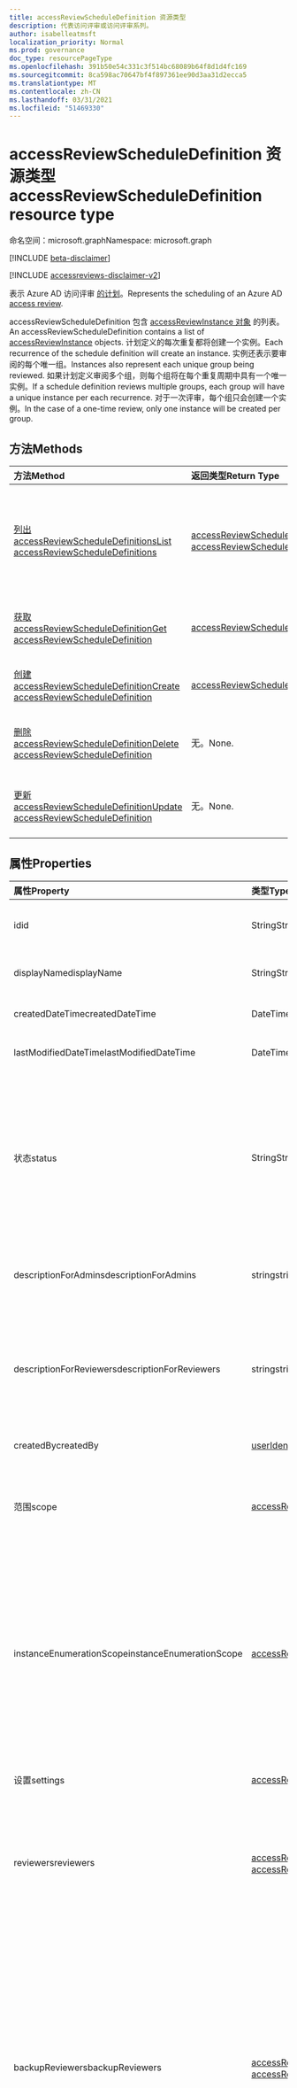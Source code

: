 ```yaml
---
title: accessReviewScheduleDefinition 资源类型
description: 代表访问评审或访问评审系列。
author: isabelleatmsft
localization_priority: Normal
ms.prod: governance
doc_type: resourcePageType
ms.openlocfilehash: 391b50e54c331c3f514bc68089b64f8d1d4fc169
ms.sourcegitcommit: 8ca598ac70647bf4f897361ee90d3aa31d2ecca5
ms.translationtype: MT
ms.contentlocale: zh-CN
ms.lasthandoff: 03/31/2021
ms.locfileid: "51469330"
---
```

# <a name="accessreviewscheduledefinition-resource-type"></a><span data-ttu-id="c21e7-103">accessReviewScheduleDefinition 资源类型</span><span class="sxs-lookup"><span data-stu-id="c21e7-103">accessReviewScheduleDefinition resource type</span></span>

<span data-ttu-id="c21e7-104">命名空间：microsoft.graph</span><span class="sxs-lookup"><span data-stu-id="c21e7-104">Namespace: microsoft.graph</span></span>

[!INCLUDE [beta-disclaimer](../../includes/beta-disclaimer.md)]

[!INCLUDE [accessreviews-disclaimer-v2](../../includes/accessreviews-disclaimer-v2.md)]

<span data-ttu-id="c21e7-105">表示 Azure AD 访问评审 [的计划](accessreviewsv2-root.md)。</span><span class="sxs-lookup"><span data-stu-id="c21e7-105">Represents the scheduling of an Azure AD [access review](accessreviewsv2-root.md).</span></span> 

<span data-ttu-id="c21e7-106">accessReviewScheduleDefinition 包含 [accessReviewInstance 对象](accessreviewinstance.md) 的列表。</span><span class="sxs-lookup"><span data-stu-id="c21e7-106">An accessReviewScheduleDefinition contains a list of [accessReviewInstance](accessreviewinstance.md) objects.</span></span> <span data-ttu-id="c21e7-107">计划定义的每次重复都将创建一个实例。</span><span class="sxs-lookup"><span data-stu-id="c21e7-107">Each recurrence of the schedule definition will create an instance.</span></span> <span data-ttu-id="c21e7-108">实例还表示要审阅的每个唯一组。</span><span class="sxs-lookup"><span data-stu-id="c21e7-108">Instances also represent each unique group being reviewed.</span></span> <span data-ttu-id="c21e7-109">如果计划定义审阅多个组，则每个组将在每个重复周期中具有一个唯一实例。</span><span class="sxs-lookup"><span data-stu-id="c21e7-109">If a schedule definition reviews multiple groups, each group will have a unique instance per each recurrence.</span></span> <span data-ttu-id="c21e7-110">对于一次评审，每个组只会创建一个实例。</span><span class="sxs-lookup"><span data-stu-id="c21e7-110">In the case of a one-time review, only one instance will be created per group.</span></span>

## <a name="methods"></a><span data-ttu-id="c21e7-111">方法</span><span class="sxs-lookup"><span data-stu-id="c21e7-111">Methods</span></span>

| <span data-ttu-id="c21e7-112">方法</span><span class="sxs-lookup"><span data-stu-id="c21e7-112">Method</span></span>           | <span data-ttu-id="c21e7-113">返回类型</span><span class="sxs-lookup"><span data-stu-id="c21e7-113">Return Type</span></span>    |<span data-ttu-id="c21e7-114">说明</span><span class="sxs-lookup"><span data-stu-id="c21e7-114">Description</span></span>|
|:---------------|:--------|:----------|
|[<span data-ttu-id="c21e7-115">列出 accessReviewScheduleDefinitions</span><span class="sxs-lookup"><span data-stu-id="c21e7-115">List accessReviewScheduleDefinitions</span></span>](../api/accessreviewscheduledefinition-list.md) | <span data-ttu-id="c21e7-116">[accessReviewScheduleDefinition](accessreviewscheduledefinition.md) 集合</span><span class="sxs-lookup"><span data-stu-id="c21e7-116">[accessReviewScheduleDefinition](accessreviewscheduledefinition.md) collection</span></span> | <span data-ttu-id="c21e7-117">列出每个 accessReviewScheduleDefinition。</span><span class="sxs-lookup"><span data-stu-id="c21e7-117">Lists every accessReviewScheduleDefinition.</span></span> <span data-ttu-id="c21e7-118">在列表中不包括关联的 accessReviewInstance 实例。</span><span class="sxs-lookup"><span data-stu-id="c21e7-118">Does not include associated accessReviewInstance instances in listings.</span></span> |
|[<span data-ttu-id="c21e7-119">获取 accessReviewScheduleDefinition</span><span class="sxs-lookup"><span data-stu-id="c21e7-119">Get accessReviewScheduleDefinition</span></span>](../api/accessreviewscheduledefinition-get.md) | [<span data-ttu-id="c21e7-120">accessReviewScheduleDefinition</span><span class="sxs-lookup"><span data-stu-id="c21e7-120">accessReviewScheduleDefinition</span></span>](accessreviewscheduledefinition.md) | <span data-ttu-id="c21e7-121">获取具有指定 ID 的 accessReviewScheduleDefinition。</span><span class="sxs-lookup"><span data-stu-id="c21e7-121">Get an accessReviewScheduleDefinition with a specified id.</span></span> |
|[<span data-ttu-id="c21e7-122">创建 accessReviewScheduleDefinition</span><span class="sxs-lookup"><span data-stu-id="c21e7-122">Create accessReviewScheduleDefinition</span></span>](../api/accessreviewscheduledefinition-create.md) | [<span data-ttu-id="c21e7-123">accessReviewScheduleDefinition</span><span class="sxs-lookup"><span data-stu-id="c21e7-123">accessReviewScheduleDefinition</span></span>](accessreviewscheduledefinition.md) | <span data-ttu-id="c21e7-124">创建新的 accessReviewScheduleDefinition。</span><span class="sxs-lookup"><span data-stu-id="c21e7-124">Create a new accessReviewScheduleDefinition.</span></span> |
|[<span data-ttu-id="c21e7-125">删除 accessReviewScheduleDefinition</span><span class="sxs-lookup"><span data-stu-id="c21e7-125">Delete accessReviewScheduleDefinition</span></span>](../api/accessreviewscheduledefinition-delete.md) | <span data-ttu-id="c21e7-126">无。</span><span class="sxs-lookup"><span data-stu-id="c21e7-126">None.</span></span> | <span data-ttu-id="c21e7-127">删除具有指定标识符的 accessReviewScheduleDefinition。</span><span class="sxs-lookup"><span data-stu-id="c21e7-127">Delete an accessReviewScheduleDefinition with a specified identifier.</span></span> |
|[<span data-ttu-id="c21e7-128">更新 accessReviewScheduleDefinition</span><span class="sxs-lookup"><span data-stu-id="c21e7-128">Update accessReviewScheduleDefinition</span></span>](../api/accessreviewscheduledefinition-update.md) | <span data-ttu-id="c21e7-129">无。</span><span class="sxs-lookup"><span data-stu-id="c21e7-129">None.</span></span> | <span data-ttu-id="c21e7-130">使用指定的标识符更新 accessReviewScheduleDefinition 的属性。</span><span class="sxs-lookup"><span data-stu-id="c21e7-130">Update properties of an accessReviewScheduleDefinition with a specified identifier.</span></span> |

## <a name="properties"></a><span data-ttu-id="c21e7-131">属性</span><span class="sxs-lookup"><span data-stu-id="c21e7-131">Properties</span></span>
| <span data-ttu-id="c21e7-132">属性</span><span class="sxs-lookup"><span data-stu-id="c21e7-132">Property</span></span> | <span data-ttu-id="c21e7-133">类型</span><span class="sxs-lookup"><span data-stu-id="c21e7-133">Type</span></span> | <span data-ttu-id="c21e7-134">说明</span><span class="sxs-lookup"><span data-stu-id="c21e7-134">Description</span></span> |
| :------------------| :-------------- | :---------- |
| <span data-ttu-id="c21e7-135">id</span><span class="sxs-lookup"><span data-stu-id="c21e7-135">id</span></span> | <span data-ttu-id="c21e7-136">String</span><span class="sxs-lookup"><span data-stu-id="c21e7-136">String</span></span> | <span data-ttu-id="c21e7-137">访问评审的功能分配的唯一标识符。</span><span class="sxs-lookup"><span data-stu-id="c21e7-137">The feature-assigned unique identifier of an access review.</span></span>|
| <span data-ttu-id="c21e7-138">displayName</span><span class="sxs-lookup"><span data-stu-id="c21e7-138">displayName</span></span> | <span data-ttu-id="c21e7-139">String</span><span class="sxs-lookup"><span data-stu-id="c21e7-139">String</span></span>   | <span data-ttu-id="c21e7-140">访问评审系列的名称。</span><span class="sxs-lookup"><span data-stu-id="c21e7-140">Name of access review series.</span></span> <span data-ttu-id="c21e7-141">创建时为必需项。</span><span class="sxs-lookup"><span data-stu-id="c21e7-141">Required on create.</span></span> |
| <span data-ttu-id="c21e7-142">createdDateTime</span><span class="sxs-lookup"><span data-stu-id="c21e7-142">createdDateTime</span></span>  |<span data-ttu-id="c21e7-143">DateTimeOffset</span><span class="sxs-lookup"><span data-stu-id="c21e7-143">DateTimeOffset</span></span>  | <span data-ttu-id="c21e7-144">创建审阅系列时时间戳。</span><span class="sxs-lookup"><span data-stu-id="c21e7-144">Timestamp when review series was created.</span></span> |
| <span data-ttu-id="c21e7-145">lastModifiedDateTime</span><span class="sxs-lookup"><span data-stu-id="c21e7-145">lastModifiedDateTime</span></span> | <span data-ttu-id="c21e7-146">DateTimeOffset</span><span class="sxs-lookup"><span data-stu-id="c21e7-146">DateTimeOffset</span></span>   | <span data-ttu-id="c21e7-147">上次修改审阅系列的时间戳。</span><span class="sxs-lookup"><span data-stu-id="c21e7-147">Timestamp when review series was last modified.</span></span>|
| <span data-ttu-id="c21e7-148">状态</span><span class="sxs-lookup"><span data-stu-id="c21e7-148">status</span></span>  |<span data-ttu-id="c21e7-149">String</span><span class="sxs-lookup"><span data-stu-id="c21e7-149">String</span></span>   | <span data-ttu-id="c21e7-150">此只读字段指定 accessReview 的状态。</span><span class="sxs-lookup"><span data-stu-id="c21e7-150">This read-only field specifies the status of an accessReview.</span></span> <span data-ttu-id="c21e7-151">典型状态包括 `Initializing` `NotStarted` `Starting` `InProgress` 、、、、、、 `Completing` `Completed` `AutoReviewing` 和 `AutoReviewed` 。</span><span class="sxs-lookup"><span data-stu-id="c21e7-151">The typical states include `Initializing`, `NotStarted`, `Starting`, `InProgress`, `Completing`, `Completed`, `AutoReviewing`, and `AutoReviewed`.</span></span> |
| <span data-ttu-id="c21e7-152">descriptionForAdmins</span><span class="sxs-lookup"><span data-stu-id="c21e7-152">descriptionForAdmins</span></span>  |<span data-ttu-id="c21e7-153">string</span><span class="sxs-lookup"><span data-stu-id="c21e7-153">string</span></span>  |  <span data-ttu-id="c21e7-154">评价创建者提供的用于向管理员提供评论的更多上下文的说明。</span><span class="sxs-lookup"><span data-stu-id="c21e7-154">Description provided by review creators to provide more context of the review to admins.</span></span> |
| <span data-ttu-id="c21e7-155">descriptionForReviewers</span><span class="sxs-lookup"><span data-stu-id="c21e7-155">descriptionForReviewers</span></span> |<span data-ttu-id="c21e7-156">string</span><span class="sxs-lookup"><span data-stu-id="c21e7-156">string</span></span> | <span data-ttu-id="c21e7-157">审阅创建者提供的说明，用于向审阅者提供审阅的更多上下文。</span><span class="sxs-lookup"><span data-stu-id="c21e7-157">Description provided  by review creators to provide more context of the review to reviewers.</span></span> <span data-ttu-id="c21e7-158">审阅者将在发送给他们请求审阅的电子邮件中看到此说明。</span><span class="sxs-lookup"><span data-stu-id="c21e7-158">Reviewers will see this description in the email sent to them requesting their review.</span></span> |
| <span data-ttu-id="c21e7-159">createdBy</span><span class="sxs-lookup"><span data-stu-id="c21e7-159">createdBy</span></span>  |[<span data-ttu-id="c21e7-160">userIdentity</span><span class="sxs-lookup"><span data-stu-id="c21e7-160">userIdentity</span></span>](../resources/useridentity.md)  | <span data-ttu-id="c21e7-161">创建此评价的用户。</span><span class="sxs-lookup"><span data-stu-id="c21e7-161">User who created this review.</span></span> |
| <span data-ttu-id="c21e7-162">范围</span><span class="sxs-lookup"><span data-stu-id="c21e7-162">scope</span></span>  |[<span data-ttu-id="c21e7-163">accessReviewScope</span><span class="sxs-lookup"><span data-stu-id="c21e7-163">accessReviewScope</span></span>](../resources/accessreviewscope.md)  | <span data-ttu-id="c21e7-164">定义被审阅用户的范围。</span><span class="sxs-lookup"><span data-stu-id="c21e7-164">Defines scope of users reviewed.</span></span> <span data-ttu-id="c21e7-165">有关支持的范围，请参阅 [accessReviewScope](accessreviewscope.md)。</span><span class="sxs-lookup"><span data-stu-id="c21e7-165">For supported scopes, see [accessReviewScope](accessreviewscope.md).</span></span> <span data-ttu-id="c21e7-166">创建时为必需项。</span><span class="sxs-lookup"><span data-stu-id="c21e7-166">Required on create.</span></span> |
| <span data-ttu-id="c21e7-167">instanceEnumerationScope</span><span class="sxs-lookup"><span data-stu-id="c21e7-167">instanceEnumerationScope</span></span>|[<span data-ttu-id="c21e7-168">accessReviewScope</span><span class="sxs-lookup"><span data-stu-id="c21e7-168">accessReviewScope</span></span>](../resources/accessreviewscope.md)  | <span data-ttu-id="c21e7-169">如果审阅所有 Microsoft 365 组的来宾用户，这将确定将审核哪些组的范围。</span><span class="sxs-lookup"><span data-stu-id="c21e7-169">In the case of a review of guest users across all Microsoft 365 groups, this determines the scope of which groups will be reviewed.</span></span> <span data-ttu-id="c21e7-170">每个组将成为访问评审系列的唯一 accessReviewInstance。</span><span class="sxs-lookup"><span data-stu-id="c21e7-170">Each group will become a unique accessReviewInstance of the access review series.</span></span>  <span data-ttu-id="c21e7-171">有关支持的范围，请参阅 [accessReviewScope](accessreviewscope.md)。</span><span class="sxs-lookup"><span data-stu-id="c21e7-171">For supported scopes, see [accessReviewScope](accessreviewscope.md).</span></span> | 
| <span data-ttu-id="c21e7-172">设置</span><span class="sxs-lookup"><span data-stu-id="c21e7-172">settings</span></span>  |[<span data-ttu-id="c21e7-173">accessReviewScheduleSettings</span><span class="sxs-lookup"><span data-stu-id="c21e7-173">accessReviewScheduleSettings</span></span>](../resources/accessreviewschedulesettings.md)| <span data-ttu-id="c21e7-174">访问评审系列的设置，请参阅下面的类型定义。</span><span class="sxs-lookup"><span data-stu-id="c21e7-174">The settings for an access review series, see type definition below.</span></span> |
| <span data-ttu-id="c21e7-175">reviewers</span><span class="sxs-lookup"><span data-stu-id="c21e7-175">reviewers</span></span>   |<span data-ttu-id="c21e7-176">[accessReviewReviewerScope](../resources/accessreviewreviewerscope.md) 集合</span><span class="sxs-lookup"><span data-stu-id="c21e7-176">[accessReviewReviewerScope](../resources/accessreviewreviewerscope.md) collection</span></span>| <span data-ttu-id="c21e7-177">此访问评审范围集合用于定义审阅者。</span><span class="sxs-lookup"><span data-stu-id="c21e7-177">This collection of access review scopes is used to define who are the reviewers.</span></span> <span data-ttu-id="c21e7-178">请参阅 [accessReviewReviewerScope](accessreviewreviewerscope.md)。</span><span class="sxs-lookup"><span data-stu-id="c21e7-178">See [accessReviewReviewerScope](accessreviewreviewerscope.md).</span></span> <span data-ttu-id="c21e7-179">创建时为必需项。</span><span class="sxs-lookup"><span data-stu-id="c21e7-179">Required on create.</span></span> |
| <span data-ttu-id="c21e7-180">backupReviewers</span><span class="sxs-lookup"><span data-stu-id="c21e7-180">backupReviewers</span></span>   |<span data-ttu-id="c21e7-181">[accessReviewReviewerScope](../resources/accessreviewreviewerscope.md) 集合</span><span class="sxs-lookup"><span data-stu-id="c21e7-181">[accessReviewReviewerScope](../resources/accessreviewreviewerscope.md) collection</span></span>| <span data-ttu-id="c21e7-182">此审阅者范围集合用于定义回退审阅者列表。</span><span class="sxs-lookup"><span data-stu-id="c21e7-182">This collection of reviewer scopes is used to define the list of fallback reviewers.</span></span> <span data-ttu-id="c21e7-183">如果从指定的审阅者列表中找不到用户，将通知这些回退审阅者采取措施。</span><span class="sxs-lookup"><span data-stu-id="c21e7-183">These fallback reviewers will be notified to take action if no users are found from the list of reviewers specified.</span></span> <span data-ttu-id="c21e7-184">当组所有者指定为审阅者，但组所有者不存在时，或者将经理指定为审阅者但用户的经理不存在时，可能会发生这种情况。</span><span class="sxs-lookup"><span data-stu-id="c21e7-184">This could occur when either the group owner is specified as the reviewer but the group owner does not exist, or manager is specified as reviewer but a user's manager does not exist.</span></span> <span data-ttu-id="c21e7-185">请参阅 [accessReviewReviewerScope](accessreviewreviewerscope.md)。</span><span class="sxs-lookup"><span data-stu-id="c21e7-185">See [accessReviewReviewerScope](accessreviewreviewerscope.md).</span></span> |
| <span data-ttu-id="c21e7-186">instances</span><span class="sxs-lookup"><span data-stu-id="c21e7-186">instances</span></span> |<span data-ttu-id="c21e7-187">集合 (microsoft.graph.accessReviewInstance) </span><span class="sxs-lookup"><span data-stu-id="c21e7-187">Collection(microsoft.graph.accessReviewInstance)</span></span>|  <span data-ttu-id="c21e7-188">此访问评审系列的访问评审实例集。</span><span class="sxs-lookup"><span data-stu-id="c21e7-188">Set of access reviews instances for this access review series.</span></span> <span data-ttu-id="c21e7-189">不重复的访问评审将只有一个实例;否则，将针对每个重复周期提供一个实例。</span><span class="sxs-lookup"><span data-stu-id="c21e7-189">Access reviews that do not recur will only have one instance; otherwise, there will be an instance for each recurrence.</span></span> |

## <a name="relationships"></a><span data-ttu-id="c21e7-190">关系</span><span class="sxs-lookup"><span data-stu-id="c21e7-190">Relationships</span></span>

| <span data-ttu-id="c21e7-191">关系</span><span class="sxs-lookup"><span data-stu-id="c21e7-191">Relationship</span></span> | <span data-ttu-id="c21e7-192">类型</span><span class="sxs-lookup"><span data-stu-id="c21e7-192">Type</span></span>   |<span data-ttu-id="c21e7-193">说明</span><span class="sxs-lookup"><span data-stu-id="c21e7-193">Description</span></span>|
|:---------------|:--------|:----------|
| `instances`               |<span data-ttu-id="c21e7-194">[accessReviewInstance](accessreviewinstance.md) 集合</span><span class="sxs-lookup"><span data-stu-id="c21e7-194">[accessReviewInstance](accessreviewinstance.md) collection</span></span>         | <span data-ttu-id="c21e7-195">如果 `accessReviewScheduleDefinition` 为定期访问评审，则实例表示每个重复周期。</span><span class="sxs-lookup"><span data-stu-id="c21e7-195">If the `accessReviewScheduleDefinition` is a recurring access review, instances represent each recurrence.</span></span> <span data-ttu-id="c21e7-196">不重复的审阅将只具有一个实例。</span><span class="sxs-lookup"><span data-stu-id="c21e7-196">A review that does not recur will have exactly one instance.</span></span> <span data-ttu-id="c21e7-197">实例还表示 中正在审阅的每个唯一资源 `accessReviewScheduleDefinition` 。</span><span class="sxs-lookup"><span data-stu-id="c21e7-197">Instances also represent each unique resource under review in the `accessReviewScheduleDefinition`.</span></span> <span data-ttu-id="c21e7-198">如果审阅具有多个资源和多个实例，则每个资源将具有每个重复周期的唯一实例。</span><span class="sxs-lookup"><span data-stu-id="c21e7-198">If a review has multiple resources and multiple instances, each resource will have a unique instance for each recurrence.</span></span> |

### <a name="supported-search-queries-for-accessreviewscheduledefinition"></a><span data-ttu-id="c21e7-199">accessReviewScheduleDefinition 支持的搜索查询</span><span class="sxs-lookup"><span data-stu-id="c21e7-199">Supported search queries for accessReviewScheduleDefinition</span></span>
<span data-ttu-id="c21e7-200">以下是基于[accessReviewScope](accessreviewscope.md)[的 accessReviewScheduleDefinition](accessreviewscheduledefinition.md)上支持的查询。</span><span class="sxs-lookup"><span data-stu-id="c21e7-200">The following are queries supported on an [accessReviewScheduleDefinition](accessreviewscheduledefinition.md) based on the [accessReviewScope](accessreviewscope.md).</span></span>

|<span data-ttu-id="c21e7-201">方案</span><span class="sxs-lookup"><span data-stu-id="c21e7-201">Scenario</span></span>| <span data-ttu-id="c21e7-202">查询</span><span class="sxs-lookup"><span data-stu-id="c21e7-202">Query</span></span> |
|--|--|
| <span data-ttu-id="c21e7-203">列出每个单独的组 (不包括作用域为具有来宾用户的所有 `accessReviewScheduleDefinition` Microsoft 365 组) </span><span class="sxs-lookup"><span data-stu-id="c21e7-203">List every `accessReviewScheduleDefinition` on individual groups (excludes definitions scoped to all Microsoft 365 groups with guest users)</span></span> | <span data-ttu-id="c21e7-204">/beta/identityGovernance/accessReviews/definitions？$filter=contains (scope/microsoft.graph.accessReviewQueryScope/query， '/groups') </span><span class="sxs-lookup"><span data-stu-id="c21e7-204">/beta/identityGovernance/accessReviews/definitions?$filter=contains(scope/microsoft.graph.accessReviewQueryScope/query, '/groups')</span></span> |
| <span data-ttu-id="c21e7-205">列出特定组上的每个 (不包括作用域为具有来宾用户的所有 `accessReviewScheduleDefinition` Microsoft 365 组) </span><span class="sxs-lookup"><span data-stu-id="c21e7-205">List every `accessReviewScheduleDefinition` on a specific group (excludes definitions scoped to all Microsoft 365 groups with guest users)</span></span> | <span data-ttu-id="c21e7-206">/beta/identityGovernance/accessReviews/definitions？$filter=contains (scope/microsoft.graph.accessReviewQueryScope/query， '/groups/{group id}') </span><span class="sxs-lookup"><span data-stu-id="c21e7-206">/beta/identityGovernance/accessReviews/definitions?$filter=contains(scope/microsoft.graph.accessReviewQueryScope/query, '/groups/{group id}')</span></span> |
| <span data-ttu-id="c21e7-207">列出每个 `accessReviewScheduleDefinition` 作用域为包含来宾用户的所有 Microsoft 365 组</span><span class="sxs-lookup"><span data-stu-id="c21e7-207">List every `accessReviewScheduleDefinition` scoped to all Microsoft 365 groups with guest users</span></span> | <span data-ttu-id="c21e7-208">/beta/identityGovernance/accessReviews/definitions？$filter=contains (scope/microsoft.graph.accessReviewQueryScope/query， './members') </span><span class="sxs-lookup"><span data-stu-id="c21e7-208">/beta/identityGovernance/accessReviews/definitions?$filter=contains(scope/microsoft.graph.accessReviewQueryScope/query, './members')</span></span> |
| <span data-ttu-id="c21e7-209">列出访问 `accessReviewScheduleDefinition` 包上的每个项</span><span class="sxs-lookup"><span data-stu-id="c21e7-209">List every `accessReviewScheduleDefinition` on an access package</span></span> | <span data-ttu-id="c21e7-210">/beta/identityGovernance/accessReviews/definitions？$filter=contains (scope/microsoft.graph.accessReviewQueryScope/query， 'accessPackageAssignments') </span><span class="sxs-lookup"><span data-stu-id="c21e7-210">/beta/identityGovernance/accessReviews/definitions?$filter=contains(scope/microsoft.graph.accessReviewQueryScope/query, 'accessPackageAssignments')</span></span> |
| <span data-ttu-id="c21e7-211">列出 `accessReviewScheduleDefinition` 分配给特权角色的服务主体的条目</span><span class="sxs-lookup"><span data-stu-id="c21e7-211">List every `accessReviewScheduleDefinition` for service principals assigned to privileged role</span></span> | <span data-ttu-id="c21e7-212">/beta/identityGovernance/accessReviews/definitions？$filter=contains (scope/microsoft.graph.accessReviewQueryScope/query， 'roleAssignmentScheduleInstances') </span><span class="sxs-lookup"><span data-stu-id="c21e7-212">/beta/identityGovernance/accessReviews/definitions?$filter=contains(scope/microsoft.graph.accessReviewQueryScope/query, 'roleAssignmentScheduleInstances')</span></span> |



## <a name="json-representation"></a><span data-ttu-id="c21e7-213">JSON 表示形式</span><span class="sxs-lookup"><span data-stu-id="c21e7-213">JSON representation</span></span>
<span data-ttu-id="c21e7-214">下面是资源的 JSON 表示形式。</span><span class="sxs-lookup"><span data-stu-id="c21e7-214">The following is a JSON representation of the resource.</span></span>
<!-- {
  "blockType": "resource",
  "keyProperty": "id",
  "@odata.type": "microsoft.graph.accessReviewScheduleDefinition",
  "openType": false
}
-->
``` json
{
  "@odata.type": "#microsoft.graph.accessReviewScheduleDefinition",
  "id": "String (identifier)",
  "displayName": "String",
  "createdDateTime": "String (timestamp)",
  "lastModifiedDateTime": "String (timestamp)",
  "status": "String",
  "descriptionForAdmins": "String",
  "descriptionForReviewers": "String",
  "createdBy": {
    "@odata.type": "microsoft.graph.userIdentity"
  },
  "scope": {
    "@odata.type": "microsoft.graph.accessReviewScope"
  },
  "reviewers": [
    {
      "@odata.type": "microsoft.graph.accessReviewReviewerScope"
    }
  ],
  "instanceEnumerationScope": {
    "@odata.type": "microsoft.graph.accessReviewScope"
  },
  "settings": {
    "@odata.type": "microsoft.graph.accessReviewScheduleSettings"
  }
}
```
<!--
{
  "type": "#page.annotation",
  "description": "accessReviewScheduleDefinition resource",
  "keywords": "",
  "section": "documentation",
  "tocPath": "",
  "suppressions": []
}
-->
